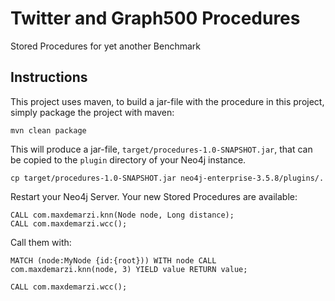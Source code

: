 # Twitter and Graph500 Procedures
Stored Procedures for yet another Benchmark


Instructions
------------ 

This project uses maven, to build a jar-file with the procedure in this
project, simply package the project with maven:

    mvn clean package

This will produce a jar-file, `target/procedures-1.0-SNAPSHOT.jar`,
that can be copied to the `plugin` directory of your Neo4j instance.

    cp target/procedures-1.0-SNAPSHOT.jar neo4j-enterprise-3.5.8/plugins/.
    

Restart your Neo4j Server. Your new Stored Procedures are available:

    CALL com.maxdemarzi.knn(Node node, Long distance);
    CALL com.maxdemarzi.wcc();
    
Call them with:
        
    MATCH (node:MyNode {id:{root})) WITH node CALL com.maxdemarzi.knn(node, 3) YIELD value RETURN value;    

    CALL com.maxdemarzi.wcc();
    